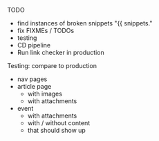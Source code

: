 TODO

- find instances of broken snippets "{{ snippets."
- fix FIXMEs / TODOs
- testing
- CD pipeline
- Run link checker in production

Testing: compare to production

- nav pages
- article page
  - with images
  - with attachments
- event
  - with attachments
  - with / without content
  - that should show up
